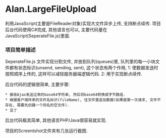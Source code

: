 # Alan.LargeFileUpload
利用JavaScript(主要是FileReader对象)实现大文件异步上传, 支持断点续传. 项目后台代码使用C#完成, 其他语言也可以, 主要代码量在JavaScript(SeperateFile.js)里面.

### 项目简单描述
SeperateFile.js 文件实现分割文件, 并放到队列(queues)里, 队列里的每一小块文件都有状态标识(unsend, sending, sent), 这个状态有两个作用, 1: 使数据发送时按照顺序上传的, 这样可以减轻服务器端逻辑代码. 2: 用于实现断点续传.

后台代码的逻辑很简单, 主要步骤:

	* 接收Ajax发送过来的base64字符串, 然后将base64转换成字节数组.
	* 根据客户端传来的文件名标识(fileName), 往文件里追加数据(如果是第一次请求, 文件不存在, 需要先创建一个同名的空文件).
	* 没了

后台代码极其简单, 其他语言PHP/Java很容易就实现.

项目的Screentshot文件夹有几张运行截图.


